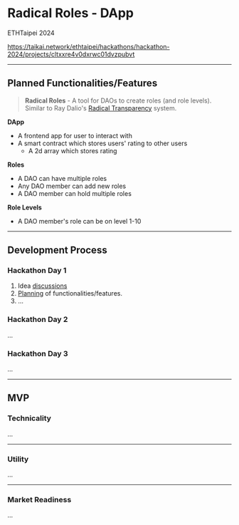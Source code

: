 # Radical Roles - DApp

ETHTaipei 2024

https://taikai.network/ethtaipei/hackathons/hackathon-2024/projects/cltxxre4v0dxrwc01dvzpubvt

---

## Planned Functionalities/Features

> **Radical Roles** - A tool for DAOs to create roles (and role levels). Similar to Ray Dalio's [Radical Transparency](https://www.youtube.com/watch?v=3kUQlAUoDPw#t=14m15s) system.

**DApp**
- A frontend app for user to interact with
- A smart contract which stores users' rating to other users
  - A 2d array which stores rating

**Roles**
- A DAO can have multiple roles
- Any DAO member can add new roles
- A DAO member can hold multiple roles

**Role Levels**
- A DAO member's role can be on level 1-10

---

## Development Process

### Hackathon Day 1

1. Idea [discussions](https://github.com/jo-elimu/ethtaipei2024-hackathon/discussions)
1. [Planning](https://github.com/jo-elimu/ethtaipei2024-hackathon/tree/main?tab=readme-ov-file#planned-functionalitiesfeatures) of functionalities/features.
1. ...

### Hackathon Day 2

...

### Hackathon Day 3

...

---

## MVP

### Technicality

...

---

### Utility

...

---

### Market Readiness

...
